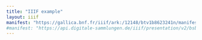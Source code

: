 ```yaml
---
title: "IIIF example"
layout: iiif
manifest: "https://gallica.bnf.fr/iiif/ark:/12148/btv1b8623241n/manifest.json"
#manifest: "https://api.digitale-sammlungen.de/iiif/presentation/v2/bsb00001712/manifest"
---
```



